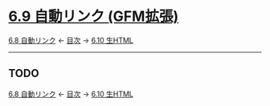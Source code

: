 # [6.9 自動リンク (GFM拡張)](https://higuma.github.io/github-flabored-markdown/#autolinks-extension-)

[6.8 自動リンク](autolinks.md)
← [目次](index.md) →
[6.10 生HTML](raw-html.md)

------------------------------------------------------------------------

TODO
------------------------------------------------------------------------

[6.8 自動リンク](autolinks.md)
← [目次](index.md) →
[6.10 生HTML](raw-html.md)
